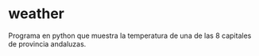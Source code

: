 weather
=======

Programa en python que muestra la temperatura de una de las 8 capitales de provincia andaluzas.
